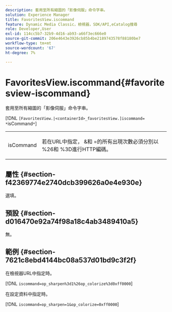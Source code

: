 ```yaml
---
description: 套用至所有縮圖的「影像伺服」命令字串。
solution: Experience Manager
title: FavoritesView.iscommand
feature: Dynamic Media Classic，檢視器，SDK/API,eCatalog搜尋
role: Developer,User
exl-id: 114cc5b7-32b9-4d16-ab93-a66f3ec666e0
source-git-commit: 206e4643e3926cb85b4be2189743578f88180be7
workflow-type: tm+mt
source-wordcount: '67'
ht-degree: 7%

---
```


# FavoritesView.iscommand{#favoritesview-iscommand}

套用至所有縮圖的「影像伺服」命令字串。

[!DNL `[FavoritesView.|<containerId>_favoritesView.]iscommand= *`isCommand`*`]

<table id="table_2B109D2F91E64B5382B31921C3780FA5"> 
 <tbody> 
  <tr> 
   <td colname="col1"> <p><span class="codeph"><span class="varname"> isCommand</span></span> </p> </td> 
   <td colname="col2"> <p> 若在URL中指定，<span class="codeph"> &amp;</span>和<span class="codeph"> =</span>的所有出現次數必須分別以<span class="codeph"> %26</span>和<span class="codeph"> %3D</span>進行HTTP編碼。 </p> </td> 
  </tr> 
 </tbody> 
</table>

## 屬性 {#section-f42369774e2740dcb399626a0e4e930e}

選填。

## 預設 {#section-d016470e92a74f98a18c4ab3489410a5}

無。

## 範例 {#section-7621c8ebd4144bc08a537d01bd9c3f2f}

在檢視器URL中指定時。

[!DNL `iscommand=op_sharpen%3d1%26op_colorize%3d0xff0000`]

在設定資料中指定時。

[!DNL `iscommand=op_sharpen=1&op_colorize=0xff0000`]
